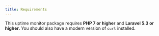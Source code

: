 ```yaml
---
title: Requirements
---
```

This uptime monitor package requires **PHP 7 or higher** and **Laravel 5.3 or higher**. You should also have a modern version of `curl` installed.